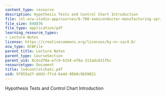 ```yaml
---
content_type: resource
description: Hypothesis Tests and Control Chart Introduction
file: /ol-ocw-studio-app/courses/6-780-semiconductor-manufacturing-spring-2003/9f855a2fddd3ffcd6a4d98b0c9b59021_ln4controlchatc.pdf
file_size: 848876
file_type: application/pdf
learning_resource_types:
- Lecture Notes
license: https://creativecommons.org/licenses/by-nc-sa/4.0/
ocw_type: OCWFile
parent_title: Lecture Notes
parent_type: CourseSection
parent_uid: 8cdcdf0a-e7c9-b154-e76a-313adc631fbc
resourcetype: Document
title: ln4controlchatc.pdf
uid: 9f855a2f-ddd3-ffcd-6a4d-98b0c9b59021
---
```

Hypothesis Tests and Control Chart Introduction